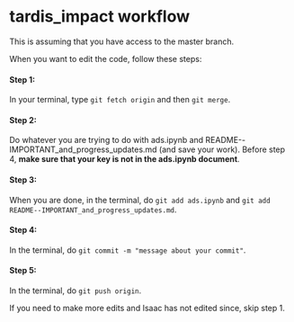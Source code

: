 # tardis_impact workflow

This is assuming that you have access to the master branch.

When you want to edit the code, follow these steps:

#### Step 1:
In your terminal, type ```git fetch origin``` and then ```git merge```.

#### Step 2:
Do whatever you are trying to do with ads.ipynb and README--IMPORTANT_and_progress_updates.md (and save your work). Before step 4, **make sure that your key is not in the ads.ipynb document**.

#### Step 3:
When you are done, in the terminal, do ```git add ads.ipynb``` and ```git add README--IMPORTANT_and_progress_updates.md```.

#### Step 4:
In the terminal, do ```git commit -m "message about your commit"```.

#### Step 5:
In the terminal, do ```git push origin```.


If you need to make more edits and Isaac has not edited since, skip step 1.
